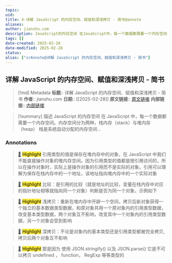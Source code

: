 ```yaml
---
topic: 
uid: 
title: 4-详解 JavaScript 的内存空间、赋值和深浅拷贝 - 简书@annote
aliases: 
author: jianshu.com
description: JavaScript的内存空间 在JavaScript中，每一个数据都需要一个内存空间。内存空间分为两种，栈内存（stack）与堆内存（heap） 栈是系统自动分配的内存空间...
tags: []
date-created: 2025-02-28
date-modified: 2025-02-28
status: 
alias: ["srAnnote@详解 JavaScript 的内存空间、赋值和深浅拷贝 - 简书"]
---
```


## 详解 JavaScript 的内存空间、赋值和深浅拷贝 - 简书

> [!md] Metadata
> **标题**:: 详解 JavaScript 的内存空间、赋值和深浅拷贝 - 简书
> **作者**:: jianshu.com
> **日期**:: [[2025-02-28]]
> **原文链接**:: [原文链接](https://www.jianshu.com/p/fed654c4515d)
> **内部链接**:: [内部链接](http://localhost:7026/unread/4)

> [!summary] 描述
> JavaScript 的内存空间 在 JavaScript 中，每一个数据都需要一个内存空间。内存空间分为两种，栈内存（stack）与堆内存（heap） 栈是系统自动分配的内存空间…

### Annotations

> [📌](<http://localhost:7026/reading/4#id=1740715028621>) <mark style="background-color: #ffeb3b">Highlight</mark>
> 引用类型的值是保存在堆内存中的对象，在 JavaScript 中我们不能直接操作对象的堆内存空间。因为引用类型的值都是按引用访问的，所以在操作对象时，实际上是操作对象的引用而不是实际的对象。引用可以理解为保存在栈内存中的一个地址，该地址指向堆内存中的一个实际对象

> [📌](<http://localhost:7026/reading/4#id=1740715068779>) <mark style="background-color: #ffeb3b">Highlight</mark>
> 比较：是引用的比较（就是地址的比较，变量在栈内存中对应的指针地址相等就指向同一个对象）判断是否为同一个对象，示例如下

> [📌](<http://localhost:7026/reading/4#id=1740715180651>) <mark style="background-color: #ffeb3b">Highlight</mark>
> 浅拷贝：重新在堆内存中开辟一个空间，拷贝后新对象获得一个独立的基本数据类型数据，和原对象共用一个原对象内的引用类型数据，改变基本类型数据，两个对象互不影响，改变其中一个对象内的引用类型数据，另一个对象会受到影响

> [📌](<http://localhost:7026/reading/4#id=1740715189584>) <mark style="background-color: #ffeb3b">Highlight</mark>
> 深拷贝：不论是对象内的基本类型还是引用类型都被完全拷贝, 拷贝后两个对象互不影响

> [📌](<http://localhost:7026/reading/4#id=1740715236894>) <mark style="background-color: #ffeb3b">Highlight</mark>
> 那是因为 使用 JSON.stringify() 以及 JSON.parse() 它是不可以拷贝 undefined ， function， RegExp 等等类型的
